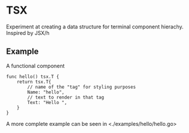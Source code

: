 # TSX

Experiment at creating a data structure for terminal component hierachy. Inspired by JSX/h

## Example

A functional component

```golang
func hello() tsx.T {
	return tsx.T{
        // name of the "tag" for styling purposes
        Name: "hello",
        // text to render in that tag
		Text: "Hello ",
	}
}
```

A more complete example can be seen in <./examples/hello/hello.go>